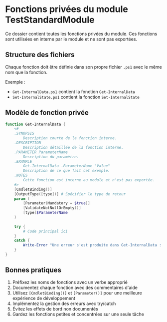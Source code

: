 # Fonctions privées du module TestStandardModule

Ce dossier contient toutes les fonctions privées du module. Ces fonctions sont utilisées en interne par le module et ne sont pas exportées.

## Structure des fichiers

Chaque fonction doit être définie dans son propre fichier `.ps1` avec le même nom que la fonction.

Exemple :
- `Get-InternalData.ps1` contient la fonction `Get-InternalData`
- `Set-InternalState.ps1` contient la fonction `Set-InternalState`

## Modèle de fonction privée

```powershell
function Get-InternalData {
    <#
    .SYNOPSIS
        Description courte de la fonction interne.
    .DESCRIPTION
        Description détaillée de la fonction interne.
    .PARAMETER ParameterName
        Description du paramètre.
    .EXAMPLE
        Get-InternalData -ParameterName "Value"
        Description de ce que fait cet exemple.
    .NOTES
        Cette fonction est interne au module et n'est pas exportée.
    #>
    [CmdletBinding()]
    [OutputType([type])] # Spécifier le type de retour
    param (
        [Parameter(Mandatory = $true)]
        [ValidateNotNullOrEmpty()]
        [type]$ParameterName
    )
    
    try {
        # Code principal ici
    }
    catch {
        Write-Error "Une erreur s'est produite dans Get-InternalData : $_"
    }
}
```

## Bonnes pratiques

1. Préfixez les noms de fonctions avec un verbe approprié
2. Documentez chaque fonction avec des commentaires d'aide
3. Utilisez `[CmdletBinding()]` et `[Parameter()]` pour une meilleure expérience de développement
4. Implémentez la gestion des erreurs avec try/catch
5. Évitez les effets de bord non documentés
6. Gardez les fonctions petites et concentrées sur une seule tâche
